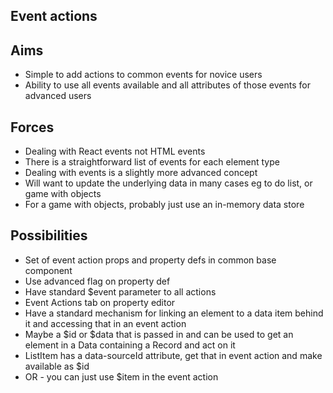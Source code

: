 Event actions
-------------

Aims
----

- Simple to add actions to common events for novice users
- Ability to use all events available and all attributes of those events for advanced users

Forces
------

- Dealing with React events not HTML events
- There is a straightforward list of events for each element type
- Dealing with events is a slightly more advanced concept
- Will want to update the underlying data in many cases eg to do list, or game with objects
- For a game with objects, probably just use an in-memory data store

Possibilities
-------------

- Set of event action props and property defs in common base component
- Use advanced flag on property def
- Have standard $event parameter to all actions
- Event Actions tab on property editor
- Have a standard mechanism for linking an element to a data item behind it and accessing that in an event action
- Maybe a $id or $data that is passed in and can be used to get an element in a Data containing a Record and act on it
- ListItem has a data-sourceId attribute, get that in event action and make available as $id
- OR - you can just use $item in the event action

